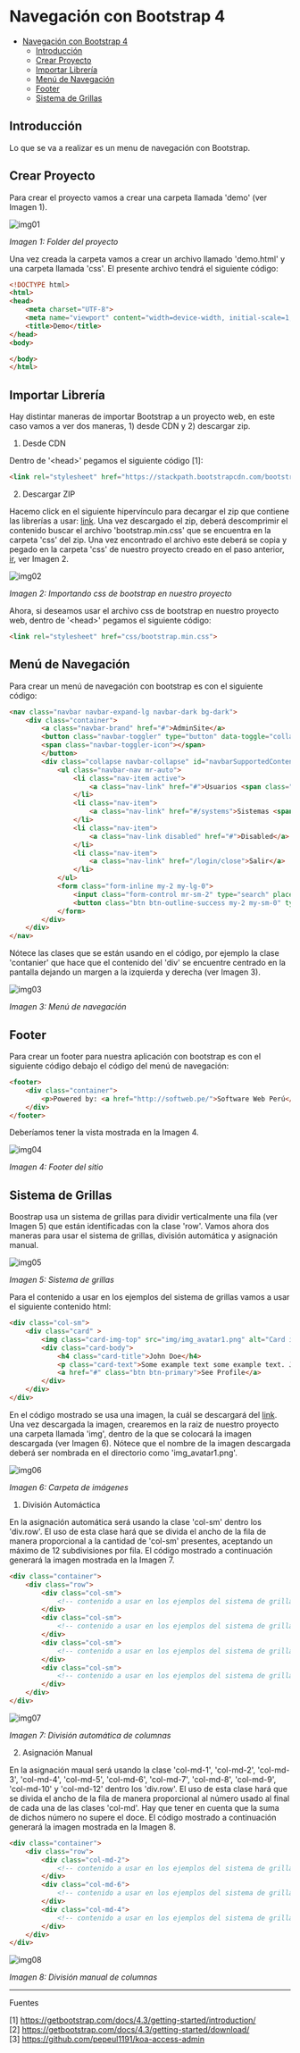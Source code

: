 # Navegación con Bootstrap 4

- [Navegación con Bootstrap 4](#navegaci%c3%b3n-con-bootstrap-4)
  - [Introducción](#introducci%c3%b3n)
  - [Crear Proyecto](#crear-proyecto)
  - [Importar Librería](#importar-librer%c3%ada)
  - [Menú de Navegación](#men%c3%ba-de-navegaci%c3%b3n)
  - [Footer](#footer)
  - [Sistema de Grillas](#sistema-de-grillas)

## Introducción

Lo que se va a realizar es un menu de navegación con Bootstrap.

## Crear Proyecto

Para crear el proyecto vamos a crear una carpeta llamada 'demo' (ver Imagen 1). 

![img01](resources/img01.png)

*Imagen 1: Folder del proyecto*

Una vez creada la carpeta vamos a crear un archivo llamado 'demo.html' y una carpeta llamada 'css'. El presente archivo tendrá el siguiente código:

```html
<!DOCTYPE html>
<html>
<head>
    <meta charset="UTF-8">
    <meta name="viewport" content="width=device-width, initial-scale=1, shrink-to-fit=no">
	<title>Demo</title>
</head>
<body>

</body>
</html>
```

## Importar Librería

Hay distintar maneras de importar Bootstrap a un proyecto web, en este caso vamos a ver dos maneras, 1) desde CDN y 2) descargar zip.

1. Desde CDN

Dentro de '&lt;head&gt;' pegamos el siguiente código [1]:

```html
<link rel="stylesheet" href="https://stackpath.bootstrapcdn.com/bootstrap/4.3.1/css/bootstrap.min.css" integrity="sha384-ggOyR0iXCbMQv3Xipma34MD+dH/1fQ784/j6cY/iJTQUOhcWr7x9JvoRxT2MZw1T" crossorigin="anonymous">
```

2. Descargar ZIP

Hacemo click en el siguiente hipervínculo para decargar el zip que contiene las librerías a usar: [link](https://github.com/twbs/bootstrap/releases/download/v4.3.1/bootstrap-4.3.1-dist.zip). Una vez descargado el zip, deberá descomprimir el contenido buscar el archivo 'bootstrap.min.css' que se encuentra en la carpeta 'css' del zip. Una vez encontrado el archivo este deberá se copia y pegado en la carpeta 'css' de nuestro proyecto creado en el paso anterior, [ir](#crear-proyecto), ver Imagen 2.

![img02](resources/img02.png)

*Imagen 2: Importando css de bootstrap en nuestro proyecto*

Ahora, si deseamos usar el archivo css de bootstrap en nuestro proyecto web, dentro de '&lt;head&gt;' pegamos el siguiente código:

```html
<link rel="stylesheet" href="css/bootstrap.min.css">
```

## Menú de Navegación

Para crear un menú de navegación con bootstrap es con el siguiente código:

```html
<nav class="navbar navbar-expand-lg navbar-dark bg-dark">
    <div class="container">
        <a class="navbar-brand" href="#">AdminSite</a>
        <button class="navbar-toggler" type="button" data-toggle="collapse" data-target="#navbarSupportedContent" aria-controls="navbarSupportedContent" aria-expanded="false" aria-label="Toggle navigation">
        <span class="navbar-toggler-icon"></span>
        </button>
        <div class="collapse navbar-collapse" id="navbarSupportedContent">
            <ul class="navbar-nav mr-auto">
                <li class="nav-item active">
                    <a class="nav-link" href="#">Usuarios <span class="sr-only">(current)</span></a>
                </li>
                <li class="nav-item">
                    <a class="nav-link" href="#/systems">Sistemas <span class="sr-only">(current)</span></a>
                </li>
                <li class="nav-item">
                    <a class="nav-link disabled" href="#">Disabled</a>
                </li>
                <li class="nav-item">
                    <a class="nav-link" href="/login/close">Salir</a>
                </li>
            </ul>
            <form class="form-inline my-2 my-lg-0">
                <input class="form-control mr-sm-2" type="search" placeholder="Search" aria-label="Search">
                <button class="btn btn-outline-success my-2 my-sm-0" type="submit">Search</button>
            </form>
        </div>
    </div>
</nav>
```

Nótece las clases que se están usando en el código, por ejemplo la clase 'contanier' que hace que el contenido del 'div' se encuentre centrado en la pantalla dejando un margen a la izquierda y derecha (ver Imagen 3).

![img03](resources/img03.png)

*Imagen 3: Menú de navegación*

## Footer

Para crear un footer para nuestra aplicación con bootstrap es con el siguiente código debajo el código del menú de navegación:

```html
<footer>
    <div class="container">
        <p>Powered by: <a href="http://softweb.pe/">Software Web Perú</a> © 2011-2018 </p>
    </div>
</footer>
```

Deberíamos tener la vista mostrada en la Imagen 4.

![img04](resources/img04.png)

*Imagen 4: Footer del sitio*

## Sistema de Grillas

Boostrap usa un sistema de grillas para dividir verticalmente una fila (ver Imagen 5) que están identificadas con la clase 'row'. Vamos ahora dos maneras para usar el sistema de grillas, división automática y asignación manual.

![img05](resources/img05.jpg)

*Imagen 5: Sistema de grillas*

Para el contenido a usar en los ejemplos del sistema de grillas vamos a usar el siguiente contenido html:

```html
<div class="col-sm">
    <div class="card" >
        <img class="card-img-top" src="img/img_avatar1.png" alt="Card image" style="width:100%">
        <div class="card-body">
            <h4 class="card-title">John Doe</h4>
            <p class="card-text">Some example text some example text. John Doe is an architect and engineer</p>
            <a href="#" class="btn btn-primary">See Profile</a>
        </div>
    </div>
</div>
```

En el código mostrado se usa una imagen, la cuál se descargará del [link](https://www.w3schools.com/bootstrap4/img_avatar1.png). Una vez descargada la imagen, crearemos en la raiz de nuestro proyecto una carpeta llamada 'img', dentro de la que se colocará la imagen descargada (ver Imagen 6). Nótece que el nombre de la imagen descargada deberá ser nombrada en el directorio como 'img_avatar1.png'.

![img06](resources/img06.png)

*Imagen 6: Carpeta de imágenes*

1. División Automáctica

En la asignación automática será usando la clase 'col-sm' dentro los 'div.row'. El uso de esta clase hará que se divida el ancho de la fila de manera proporcional a la cantidad de 'col-sm' presentes, aceptando un máximo de 12 subdivisiones por fila. El código mostrado a continuación generará la imagen mostrada en la Imagen 7. 

```html
<div class="container">
	<div class="row">
		<div class="col-sm">
		  	<!-- contenido a usar en los ejemplos del sistema de grillas -->
		</div>
		<div class="col-sm">
		  	<!-- contenido a usar en los ejemplos del sistema de grillas -->
        </div>
        <div class="col-sm">
		  	<!-- contenido a usar en los ejemplos del sistema de grillas -->
        </div>
        <div class="col-sm">
		  	<!-- contenido a usar en los ejemplos del sistema de grillas -->
		</div>
	</div>
</div>
```

![img07](resources/img07.png)

*Imagen 7: División automática de columnas*

2. Asignación Manual

En la asignación maual será usando la clase 'col-md-1', 'col-md-2', 'col-md-3', 'col-md-4', 'col-md-5', 'col-md-6', 'col-md-7', 'col-md-8', 'col-md-9', 'col-md-10' y 'col-md-12' dentro los 'div.row'. El uso de esta clase hará que se divida el ancho de la fila de manera proporcional al número usado al final de cada una de las clases 'col-md'. Hay que tener en cuenta que la suma de dichos número no supere el doce. El código mostrado a continuación generará la imagen mostrada en la Imagen 8.

```html
<div class="container">
	<div class="row">
		<div class="col-md-2">
		  	<!-- contenido a usar en los ejemplos del sistema de grillas -->
		</div>
		<div class="col-md-6">
		  	<!-- contenido a usar en los ejemplos del sistema de grillas -->
        </div>
        <div class="col-md-4">
		  	<!-- contenido a usar en los ejemplos del sistema de grillas -->
		</div>
	</div>
</div>
```

![img08](resources/img08.png)

*Imagen 8: División manual de columnas*

---

Fuentes

[1] https://getbootstrap.com/docs/4.3/getting-started/introduction/ <br>
[2] https://getbootstrap.com/docs/4.3/getting-started/download/ <br>
[3] https://github.com/pepeul1191/koa-access-admin